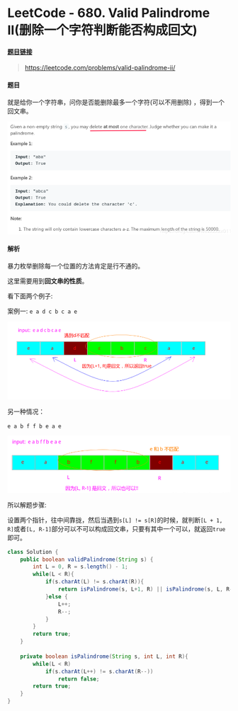 
# LeetCode - 680. Valid Palindrome II(删除一个字符判断能否构成回文)
#### [题目链接](https://leetcode.com/problems/valid-palindrome-ii/)

> https://leetcode.com/problems/valid-palindrome-ii/

#### 题目

就是给你一个字符串，问你是否能删除最多一个字符(可以不用删除) ，得到一个回文串。

![在这里插入图片描述](images/680_t.png)

#### 解析

暴力枚举删除每一个位置的方法肯定是行不通的。

这里需要用到**回文串的性质**。

看下面两个例子: 

案例一: `e a d c b c a e`

![在这里插入图片描述](images/680_s.png)

另一种情况：　

`e a b f f b e a e`

![在这里插入图片描述](images/680_s2.png)


所以解题步骤: 


设置两个指针，往中间靠拢，然后当遇到`s[L] != s[R]`的时候，就判断`[L + 1, R]`或者`[L, R-1]`部分可以不可以构成回文串，只要有其中一个可以，就返回`true`即可。
```java
class Solution {
    public boolean validPalindrome(String s) {
        int L = 0, R = s.length() - 1;
        while(L < R){
            if(s.charAt(L) != s.charAt(R)){
                return isPalindrome(s, L+1, R) || isPalindrome(s, L, R-1); 
            }else {
                L++;
                R--;
            }
        }
        return true;
    }
    
    private boolean isPalindrome(String s, int L, int R){
        while(L < R)
            if(s.charAt(L++) != s.charAt(R--))
                return false;
        return true;
    }
}
```

